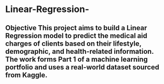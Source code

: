 # Linear-Regression-
##  Objective This project aims to build a **Linear Regression model** to predict the **medical aid charges** of clients based on their lifestyle, demographic, and health-related information. The work forms Part 1 of a machine learning portfolio and uses a real-world dataset sourced from Kaggle.
